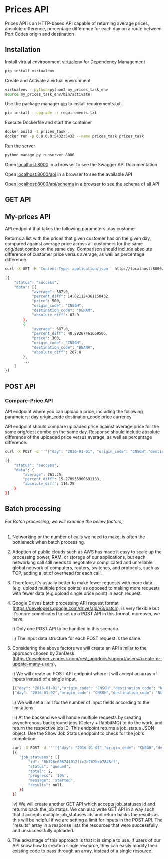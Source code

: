 # Prices API

Prices API is an HTTP-based API capable of returning average prices, absolute difference, percentage difference for each day on a route between Port Codes origin and destination

## Installation

Install virtual enviroonment  [virtualenv](https://virtualenv.pypa.io/en/stable/installation/) for Dependency Management

```bash
pip install virtualenv
```
Create and Activate a virtual environment

```bash
virtualenv --python=python3 my_prices_task_env
source my_prices_task_env/bin/activate
```
Use the package manager [pip](https://pip.pypa.io/en/stable/) to install requirements.txt.

```bash
pip install --upgrade -r requirements.txt
```
Execute Dockerfile and start the container
```bash
docker build -t prices_task .
docker run -p 0.0.0.0:5432:5432 --name prices_task prices_task
```

Run the server
```bash
python manage.py runserver 8000
```
Open  [localhost:8000](http://localhost:8000/)  in a browser to see the Swagger API  Documentation

Open  [localhost:8000/api](http://localhost:8000/api/)  in a browser to see the available API

Open  [localhost:8000/api/schema](http://localhost:8000/api/schema/)  in a browser to see the schema of all API

## GET API

## My-prices API
API endpoint that takes the following parameters:
day
customer

Returns a list with the prices that given customer has on the given day, compared against average price across all customers for the same orig/dest combo on the same day. Comparison should include absolute difference of customer price versus average, as well as percentage difference.

```bash
curl -X GET -H 'Content-Type: application/json'  http://localhost:8000/api/my-prices/2016-01-01/Acme%20Inc./

[{
	"status": "success",
	"data": [{
			"average": 587.0,
			"percent_diff": 14.821124361158432,
			"price": 500,
			"origin_code": "CNSGH",
			"destination_code": "DEHAM",
			"absolute_diff": 87.0
		},
		{
			"average": 587.0,
			"percent_diff": 48.89267461669506,
			"price": 300,
			"origin_code": "CNSGH",
			"destination_code": "BEANR",
			"absolute_diff": 287.0
		},
    	...
	]
}]
```

## POST API

### Compare-Price API
API endpoint where you can upload a price, including the following parameters:
day
origin_code
destination_code
price
currency

API endpoint should compare uploaded price against average price for the same orig/dest combo on the same day. Response should include absolute difference of the uploaded price versus average, as well as percentage difference.

```bash
curl -X POST -d '''{"day": "2016-01-01", "origin_code": "CNSGH","destination_code": "NLRTM","price": 645, "currency": "USD"}''' -H "Content-Type: application/json" http://127.0.0.1:8000/api/compare-price/

[{
	"status": "success",
	"data": {
		"average": 761.25,
		"percent_diff": 15.270935960591133,
		"absolute_diff": 116.25
	}
}]
```

## Batch processing
###### For Batch processing, we will examine the below factors,

1. Networking or the number of calls we need to make, is often the bottleneck when batch processing.

2. Adoption of public clouds such as AWS has made it easy to scale up the processing power, RAM, or storage of our applications, but each networking call still needs to negotiate a complicated and unreliable global network of computers, routers, switches, and protocols, such as TCP, adding a lot of overhead for each call.

3. Therefore, it's usually better to make fewer requests with more data (e.g. upload multiple price points) as opposed to making more requests with fewer data (e.g.upload single price point) in each request.

4. Google Drives batch processing API request format (https://developers.google.com/drive/api/v3/batch), is very flexible but it's more complicated to set up a POST API in this format, moreover, we have,

    i) Only one POST API to be handled in this scenario.

    ii) The input data structure for each POST request is the same.

5. Considering the above factors we will create an API similar to the approach chosen by ZenDesk (https://developer.zendesk.com/rest_api/docs/support/users#create-or-update-many-users),

     i) We will create an POST API endpoint where it will accept an array of inputs instead of a single input,

     ```bash
     [{"day": "2016-01-01","origin_code": "CNSGH","destination_code": "NLRTM","price": 645,"currency": "USD"},
    {"day": "2016-01-02","origin_code": "CNSGH","destination_code": "NLRTM","price": 593,"currency": "USD"}]
    ```

    ii) We will set a limit for the number of input fields according to the limitations.
		
    iii) At the backend we will handle multiple requests by creating asynchronous background jobs (Celery + RabbitMQ) to do the work, and return the respective job ID.
    This endpoint returns a job_status JSON object.
    Use the Show Job Status endpoint to check for the job's completion.

     ```bash
    curl -X POST -d '''[{"day": "2016-01-01","origin_code": "CNSGH","destination_code": "NLRTM","price": 645,"currency": "USD"}, {"day": "2016-01-02","origin_code": "CNSGH","destination_code": "NLRTM","price": 593,"currency": "USD"}]''' -H "Content-Type: application/json" http://127.0.0.1:8000/api/compare-price/
    [{
     	"job_statuses": [{
     		"id": "8b726e606741012ffc2d782bcb7848ff",
     		"status": "queued",
     		"total": 2,
     		"progress": '10%',
     		"message": 'started',
     		"results": null
     	}]
     }]
     ```
     iv) We will create another GET API which accepts job_statuses id
     and returns back the job status. We can also write GET API in a way such that it accepts multiple job_statuses ids and return backs the results
     as this will be helpful if we are setting a limit for inputs in the POST API.
     The "results" array in a response lists the resources that were successfully and unsuccessfully uploaded.

6. The advantage of this approach is that it is simple to use. If users of our API know how to create a single resource, they can easily modify their existing code to pass through an array, instead of a single resource.
